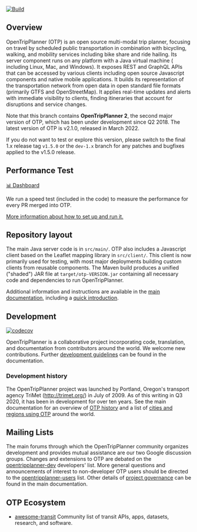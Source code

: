 [![Build](https://github.com/hsldevcom/opentripplanner/workflows/Process%20dev-2.x%20push%20or%20pr/badge.svg?branch=master)](https://github.com/HSLdevcom/opentripplanner/actions)

## Overview

OpenTripPlanner (OTP) is an open source multi-modal trip planner, focusing on travel by scheduled
public transportation in combination with bicycling, walking, and mobility services including bike
share and ride hailing. Its server component runs on any platform with a Java virtual machine (
including Linux, Mac, and Windows). It exposes REST and GraphQL APIs that can be accessed by various
clients including open source Javascript components and native mobile applications. It builds its
representation of the transportation network from open data in open standard file formats (primarily
GTFS and OpenStreetMap). It applies real-time updates and alerts with immediate visibility to
clients, finding itineraries that account for disruptions and service changes.

Note that this branch contains **OpenTripPlanner 2**, the second major version of OTP, which has
been under development since Q2 2018. The latest version of OTP is v2.1.0, released in March 2022.

If you do not want to test or explore this version, please switch to the final 1.x release
tag `v1.5.0` or the `dev-1.x` branch for any patches and bugfixes applied to the v1.5.0 release.

## Performance Test

[📊 Dashboard](https://otp-performance.leonard.io/) 

We run a speed test (included in the code) to measure the performance for every PR merged into OTP. 

[More information about how to set up and run it.](./test/performance/README.md)

## Repository layout

The main Java server code is in `src/main/`. OTP also includes a Javascript client based on the
Leaflet mapping library in `src/client/`. This client is now primarily used for testing, with most
major deployments building custom clients from reusable components. The Maven build produces a
unified ("shaded") JAR file at `target/otp-VERSION.jar` containing all necessary code and
dependencies to run OpenTripPlanner.

Additional information and instructions are available in
the [main documentation](http://docs.opentripplanner.org/en/dev-2.x/), including a
[quick introduction](http://docs.opentripplanner.org/en/dev-2.x/Basic-Tutorial/).

## Development

[![codecov](https://codecov.io/gh/opentripplanner/OpenTripPlanner/branch/dev-2.x/graph/badge.svg?token=ak4PbIKgZ1)](https://codecov.io/gh/opentripplanner/OpenTripPlanner)

OpenTripPlanner is a collaborative project incorporating code, translation, and documentation from
contributors around the world. We welcome new contributions.
Further [development guidelines](http://docs.opentripplanner.org/en/latest/Developers-Guide/) can be
found in the documentation.

### Development history

The OpenTripPlanner project was launched by Portland, Oregon's transport agency
TriMet (http://trimet.org/) in July of 2009. As of this writing in Q3 2020, it has been in
development for over ten years. See the main documentation for an overview
of [OTP history](http://docs.opentripplanner.org/en/dev-2.x/History/) and a list
of [cities and regions using OTP](http://docs.opentripplanner.org/en/dev-2.x/Deployments/) around
the world.

## Mailing Lists

The main forums through which the OpenTripPlanner community organizes development and provides
mutual assistance are our two Google discussion groups. Changes and extensions to OTP are debated on
the [opentripplanner-dev](https://groups.google.com/forum/#!forum/opentripplanner-dev) developers'
list. More general questions and announcements of interest to non-developer OTP users should be
directed to
the [opentripplanner-users](https://groups.google.com/forum/#!forum/opentripplanner-users) list.
Other details of [project governance](http://docs.opentripplanner.org/en/dev-2.x/Governance/) can be
found in the main documentation.

## OTP Ecosystem

- [awesome-transit](https://github.com/CUTR-at-USF/awesome-transit) Community list of transit APIs,
  apps, datasets, research, and software.
